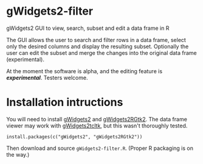 gWidgets2-filter
================

gWidgets2 GUI to view, search, subset and edit a data frame in R

The GUI allows the user to search and filter rows in a data frame, select only the desired columns and display the resulting subset. Optionally the user can edit the subset and merge the changes into the original data frame (experimental). 

At the moment the software is alpha, and the editing feature is ***experimental***. Testers welcome. 

Installation intructions
================

You will need to install [gWidgets2](http://cran.r-project.org/web/packages/gWidgets2) and [gWidgets2RGtk2](http://cran.r-project.org/web/packages/gWidgets2RGtk2). The data frame viewer may work with [gWidgets2tcltk](http://cran.r-project.org/web/packages/gWidgets2tcltk), but this wasn't thoroughly tested.

    install.packages(c("gWidgets2", "gWidgets2RGtk2"))

Then download and source `gWidgets2-filter.R`. (Proper R packaging is on the way.)
